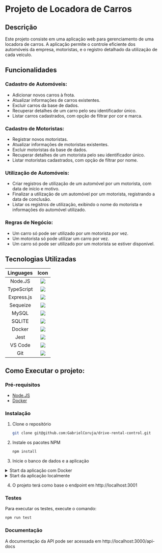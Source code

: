 # Projeto de Locadora de Carros

## Descrição

Este projeto consiste em uma aplicação web para gerenciamento de uma locadora de carros. A aplicação permite o controle eficiente dos automóveis da empresa, motoristas, e o registro detalhado da utilização de cada veículo.

## Funcionalidades

### Cadastro de Automóveis:

- Adicionar novos carros à frota.
- Atualizar informações de carros existentes.
- Excluir carros da base de dados.
- Recuperar detalhes de um carro pelo seu identificador único.
- Listar carros cadastrados, com opção de filtrar por cor e marca.

### Cadastro de Motoristas:

- Registrar novos motoristas.
- Atualizar informações de motoristas existentes.
- Excluir motoristas da base de dados.
- Recuperar detalhes de um motorista pelo seu identificador único.
- Listar motoristas cadastrados, com opção de filtrar por nome.

### Utilização de Automóveis:

- Criar registros de utilização de um automóvel por um motorista, com data de início e motivo.
- Finalizar a utilização de um automóvel por um motorista, registrando a data de conclusão.
- Listar os registros de utilização, exibindo o nome do motorista e informações do automóvel utilizado.

### Regras de Negócio:

- Um carro só pode ser utilizado por um motorista por vez.
- Um motorista só pode utilizar um carro por vez.
- Um carro só pode ser utilizado por um motorista se estiver disponível.

## Tecnologias Utilizadas

|      Linguages       |                         Icon                          |
| :----------------: | :---------------------------------------------------: |
| Node.JS | <a href="https://skillicons.dev"> <img src="https://skillicons.dev/icons?i=nodejs&perline=1" /></a> |
| TypeScript | <a href="https://skillicons.dev"> <img src="https://skillicons.dev/icons?i=typescript&perline=1" /></a> |
| Express.js | <a href="https://skillicons.dev"> <img src="https://skillicons.dev/icons?i=express&perline=1" /></a> |
| Sequeize | <a href="https://skillicons.dev"> <img src="https://skillicons.dev/icons?i=sequelize&perline=1" /></a> |
| MySQL | <a href="https://skillicons.dev"> <img src="https://skillicons.dev/icons?i=mysql&perline=1" /></a> |
| SQLITE | <a href="https://skillicons.dev"> <img src="https://skillicons.dev/icons?i=sqlite&perline=1" /></a> |
| Docker | <a href="https://skillicons.dev"> <img src="https://skillicons.dev/icons?i=docker&perline=1" /></a> |
| Jest | <a href="https://skillicons.dev"> <img src="https://skillicons.dev/icons?i=jest&perline=1" /></a> |
| VS Code | <a href="https://skillicons.dev"> <img src="https://skillicons.dev/icons?i=vscode&perline=1" /></a> |
| Git | <a href="https://skillicons.dev"> <img src="https://skillicons.dev/icons?i=git&perline=1" /></a> |


## Como Executar o projeto:

### Pré-requisitos

- [Node.JS](https://nodejs.org/en/download/)
- [Docker](https://docs.docker.com/engine/install/)

### Instalação

1. Clone o repositório
   ```sh
   git clone git@github.com:GabrielCoruja/drive-rental-control.git
    ```

2. Instale os pacotes NPM
   ```sh
   npm install
    ```

3. Inicie o banco de dados e a aplicação

<details>
  <summary>Start da aplicação com Docker</summary>

- Para subir a aplicação e o banco de dados, execute o comando:

    ```sh
   docker-compose up -d --build
    ```

Obs: Utilizando o docker os dados serão persistidos utilizando o MySQL.

</details>

<details>
  <summary>Start da aplicação localmente</summary>

- Contrução das tabelas no banco de dados:

    ```sh
   npm run build && npm run db:migrate && npm run db:seed
    ```

- Start da aplicação:

    ```sh
   npm run dev
    ```

Obs: Utilizando localmente os dados serão persistidos utilizando o SQLite.

</details>

4. O projeto terá como base o endpoint em http://localhost:3001

### Testes

Para executar os testes, execute o comando:
```sh
npm run test
```

### Documentação

A documentação da API pode ser acessada em http://localhost:3000/api-docs





